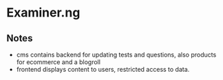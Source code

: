 # Examiner.ng

## Notes

- cms contains backend for updating tests and questions, also products for ecommerce and a blogroll
- frontend displays content to users, restricted access to data.
